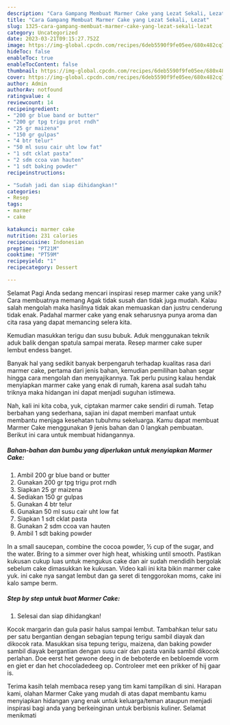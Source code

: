 ```yaml
---
description: "Cara Gampang Membuat Marmer Cake yang Lezat Sekali, Lezat"
title: "Cara Gampang Membuat Marmer Cake yang Lezat Sekali, Lezat"
slug: 1325-cara-gampang-membuat-marmer-cake-yang-lezat-sekali-lezat
category: Uncategorized
date: 2023-03-21T09:15:27.752Z
image: https://img-global.cpcdn.com/recipes/6deb5590f9fe05ee/680x482cq70/marmer-cake-foto-resep-utama.jpg
hideToc: false
enableToc: true
enableTocContent: false
thumbnail: https://img-global.cpcdn.com/recipes/6deb5590f9fe05ee/680x482cq70/marmer-cake-foto-resep-utama.jpg
cover: https://img-global.cpcdn.com/recipes/6deb5590f9fe05ee/680x482cq70/marmer-cake-foto-resep-utama.jpg
author: Admin
authorAv: notfound
ratingvalue: 4
reviewcount: 14
recipeingredient:
- "200 gr blue band or butter"
- "200 gr tpg trigu prot rndh"
- "25 gr maizena"
- "150 gr gulpas"
- "4 btr telur"
- "50 ml susu cair uht low fat"
- "1 sdt cklat pasta"
- "2 sdm ccoa van hauten"
- "1 sdt baking powder"
recipeinstructions:

- "Sudah jadi dan siap dihidangkan!"
categories:
- Resep
tags:
- marmer
- cake

katakunci: marmer cake 
nutrition: 231 calories
recipecuisine: Indonesian
preptime: "PT21M"
cooktime: "PT59M"
recipeyield: "1"
recipecategory: Dessert

---
```



Selamat Pagi Anda sedang mencari inspirasi resep marmer cake yang unik? Cara membuatnya memang Agak tidak susah dan tidak juga mudah. Kalau salah mengolah maka hasilnya tidak akan memuaskan dan justru cenderung tidak enak. Padahal marmer cake yang enak seharusnya punya aroma dan cita rasa yang dapat memancing selera kita.


Kemudian masukkan terigu dan susu bubuk. Aduk menggunakan teknik aduk balik dengan spatula sampai merata. Resep marmer cake super lembut endess banget.

Banyak hal yang sedikit banyak berpengaruh terhadap kualitas rasa dari marmer cake, pertama dari jenis bahan, kemudian pemilihan bahan segar hingga cara mengolah dan menyajikannya. Tak perlu pusing kalau hendak menyiapkan marmer cake yang enak di rumah, karena asal sudah tahu triknya maka hidangan ini dapat menjadi suguhan istimewa.


Nah, kali ini kita coba, yuk, ciptakan marmer cake sendiri di rumah. Tetap berbahan yang sederhana, sajian ini dapat memberi manfaat untuk membantu menjaga kesehatan tubuhmu sekeluarga. Kamu dapat membuat Marmer Cake menggunakan 9 jenis bahan dan 0 langkah pembuatan. Berikut ini cara untuk membuat hidangannya.

<!--inarticleads1-->

##### Bahan-bahan dan bumbu yang diperlukan untuk menyiapkan Marmer Cake:

1. Ambil 200 gr blue band or butter
1. Gunakan 200 gr tpg trigu prot rndh
1. Siapkan 25 gr maizena
1. Sediakan 150 gr gulpas
1. Gunakan 4 btr telur
1. Gunakan 50 ml susu cair uht low fat
1. Siapkan 1 sdt cklat pasta
1. Gunakan 2 sdm ccoa van hauten
1. Ambil 1 sdt baking powder


In a small saucepan, combine the cocoa powder, ½ cup of the sugar, and the water. Bring to a simmer over high heat, whisking until smooth. Pastikan kukusan cukup luas untuk mengukus cake dan air sudah mendidih bergolak sebelum cake dimasukkan ke kukusan. Video kali ini kita bikin marmer cake yuk. ini cake nya sangat lembut dan ga seret di tenggorokan moms, cake ini kalo sampe berm. 

<!--inarticleads2-->

##### Step by step untuk buat Marmer Cake:


1. Selesai dan siap dihidangkan!

Kocok margarin dan gula pasir halus sampai lembut. Tambahkan telur satu per satu bergantian dengan sebagian tepung terigu sambil diayak dan dikocok rata. Masukkan sisa tepung terigu, maizena, dan baking powder sambil diayak bergantian dengan susu cair dan pasta vanila sambil dikocok perlahan. Doe eerst het gewone deeg in de beboterde en bebloemde vorm en giet er dan het chocoladedeeg op. Controleer met een prikker of hij gaar is. 

Terima kasih telah membaca resep yang tim kami tampilkan di sini. Harapan kami, olahan Marmer Cake yang mudah di atas dapat membantu kamu menyiapkan hidangan yang enak untuk keluarga/teman ataupun menjadi inspirasi bagi anda yang berkeinginan untuk berbisnis kuliner. Selamat menikmati
